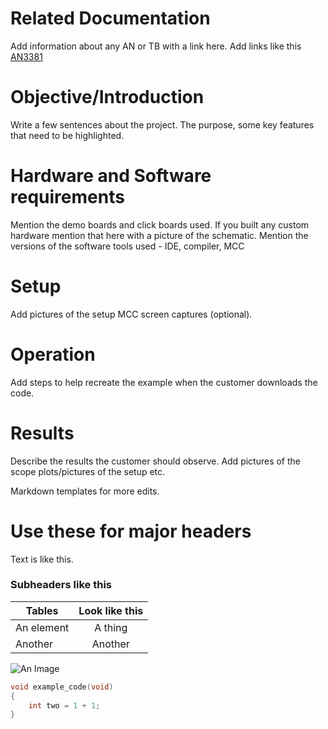 # Related Documentation
Add information about any AN or TB with a link here. Add links like this [AN3381](http://ww1.microchip.com/downloads/en/Appnotes/00003381A.pdf)

# Objective/Introduction
Write a few sentences about the project. The purpose, some key features that need to be highlighted. 

# Hardware and Software requirements
Mention the demo boards and click boards used. If you built any custom hardware mention that here with a picture of the schematic.
Mention the versions of the software tools used - IDE, compiler, MCC

# Setup
Add pictures of the setup
MCC screen captures (optional).

# Operation
Add steps to help recreate the example when the customer downloads the code. 

# Results
Describe the results the customer should observe. Add pictures of the scope plots/pictures of the setup etc.


Markdown templates for more edits.
# Use these for major headers

Text is like this.

### Subheaders like this

|Tables        | Look like this     |
|------------- | :----------------: |
|An element    | A thing            |
|Another       | Another            |

![An Image](images/image_name.jpg)

```c
void example_code(void)
{
    int two = 1 + 1;
}
```